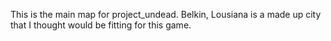 This is the main map for project_undead. Belkin, Lousiana is a made up city that I thought would be fitting for this game.
